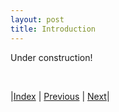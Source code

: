 ```yaml
---
layout: post
title: Introduction
---
```

Under construction!

<br/>

|[Index](../) | [Previous](../) | [Next](../)|